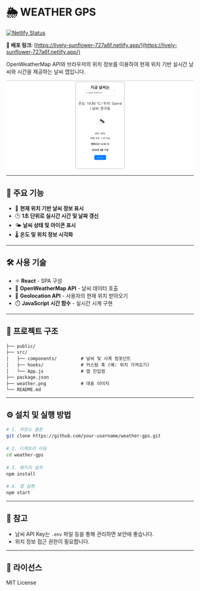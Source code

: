 # 🌦️ WEATHER GPS

[![Netlify Status](https://api.netlify.com/api/v1/badges/placeholder/deploy-status)](https://lively-sunflower-727a6f.netlify.app/)

**🔗 배포 링크**: [https://lively-sunflower-727a6f.netlify.app/](https://lively-sunflower-727a6f.netlify.app/)

OpenWeatherMap API와 브라우저의 위치 정보를 이용하여 현재 위치 기반 실시간 날씨와 시간을 제공하는 날씨 앱입니다.

<img src="./weather.png" alt="날씨 앱 스크린샷" width="700"/>

---

## 🚀 주요 기능

- 📍 **현재 위치 기반 날씨 정보 표시**
- 🕐 **1초 단위로 실시간 시간 및 날짜 갱신**
- 🌤️ **날씨 상태 및 아이콘 표시**
- 🌡️ **온도 및 위치 정보 시각화**

---

## 🛠️ 사용 기술

- ⚛️ **React** - SPA 구성
- 📡 **OpenWeatherMap API** - 날씨 데이터 호출
- 🧭 **Geolocation API** - 사용자의 현재 위치 받아오기
- ⏱️ **JavaScript 시간 함수** - 실시간 시계 구현

---

## 📁 프로젝트 구조

```
├── public/
├── src/
│   ├── components/         # 날씨 및 시계 컴포넌트
│   ├── hooks/              # 커스텀 훅 (예: 위치 가져오기)
│   └── App.js              # 앱 진입점
├── package.json
├── weather.png             # 대표 이미지
└── README.md
```

---

## ⚙️ 설치 및 실행 방법

```bash
# 1. 저장소 클론
git clone https://github.com/your-username/weather-gps.git

# 2. 디렉토리 이동
cd weather-gps

# 3. 패키지 설치
npm install

# 4. 앱 실행
npm start
```

---

## 📌 참고

- 날씨 API Key는 `.env` 파일 등을 통해 관리하면 보안에 좋습니다.
- 위치 정보 접근 권한이 필요합니다.

---

## 📜 라이선스

MIT License
